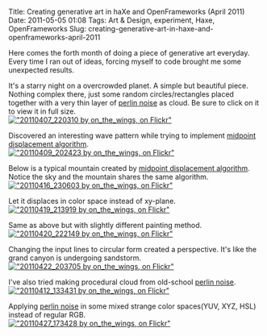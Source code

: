 Title: Creating generative art in haXe and OpenFrameworks (April 2011)
Date: 2011-05-05 01:08
Tags: Art &amp; Design, experiment, Haxe, OpenFrameworks
Slug: creating-generative-art-in-haxe-and-openframeworks-april-2011

Here comes the forth month of doing a piece of generative art everyday.
Every time I ran out of ideas, forcing myself to code brought me some
unexpected results.

It's a starry night on a overcrowded planet. A simple but beautiful
piece. Nothing complex there, just some random circles/rectangles placed
together with a very thin layer of [perlin noise][] as cloud. Be sure to
click on it to view it in full size.  
[!["20110407_220310 by on_the_wings, on Flickr"](http://farm6.static.flickr.com/5107/5597503891_c655e38350_z.jpg)](http://www.flickr.com/photos/andy-li/5597503891/sizes/o/)

Discovered an interesting wave pattern while trying to implement
[midpoint displacement algorithm][].  
[!["20110409_202423 by on_the_wings, on Flickr"](http://farm6.static.flickr.com/5188/5602483525_5c4db7d757_z.jpg)](http://www.flickr.com/photos/andy-li/5602483525/)

Below is a typical mountain created by [midpoint displacement
algorithm][]. Notice the sky and the mountain shares the same
algorithm.  
[!["20110416_230603 by on_the_wings, on Flickr"](http://farm6.static.flickr.com/5186/5624729260_45cda05fa1_z.jpg)](http://www.flickr.com/photos/andy-li/5624729260/)

Let it displaces in color space instead of xy-plane.  
[!["20110419_213919 by on_the_wings, on Flickr"](http://farm6.static.flickr.com/5062/5634230185_eb9bc9d8ba_z.jpg)](http://www.flickr.com/photos/andy-li/5634230185/)

Same as above but with slightly different painting method.  
[!["20110420_222149 by on_the_wings, on Flickr"](http://farm6.static.flickr.com/5107/5637921034_764ee59fbb_z.jpg)](http://www.flickr.com/photos/andy-li/5637921034/)

Changing the input lines to circular form created a perspective. It's
like the grand canyon is undergoing sandstorm.  
[!["20110422_203705 by on_the_wings, on Flickr"](http://farm6.static.flickr.com/5102/5643315534_e830764a57_z.jpg)](http://www.flickr.com/photos/andy-li/5643315534/)

I've also tried making procedural cloud from old-school [perlin
noise][].  
[!["20110412_133431 by on_the_wings, on Flickr"](http://farm6.static.flickr.com/5304/5611909345_6b79a37776_z.jpg)](http://www.flickr.com/photos/andy-li/5611909345/)

Applying [perlin noise][] in some mixed strange color spaces(YUV, XYZ,
HSL) instead of regular RGB.  
[!["20110427_173428 by on_the_wings, on Flickr"](http://farm6.static.flickr.com/5267/5660318891_c0afb8abb1_z.jpg)](http://www.flickr.com/photos/andy-li/5660318891/)

  [perlin noise]: http://en.wikipedia.org/wiki/Perlin_noise
  [midpoint displacement algorithm]: http://en.wikipedia.org/wiki/Diamond-square_algorithm#Midpoint_displacement_algorithm